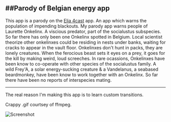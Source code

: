 ##Parody of Belgian energy app 
-----------------------------
This app is a parody on the [Elia 4cast](http://offon.be/nl/ik-zoek-info/de-stroomindicator/met-elia-4cast-heb-je-de-stroomindicator-altijd-bij-de-hand) app.
An app which warns the population of impending blackouts. My parody app warns people of Laurette Onkelinx.
A viscious predator, part of the socialustus subspecies. So far there has only been one Onkelinx spotted in Belgium. 
Local scientist theorize other onkelinxes could be residing in nests under banks, waiting for cracks to appear in the vault floor. Onkelinxes don't hunt in packs, they are lonely creatures. When the ferocious beast sets it eyes on a prey, it goes for the kill by making weird, loud screeches. In rare ocassions, Onkelinxes have been know to co-operate with other species of the socialustus family. A wild Frey'A, a solar energy-sucking creature & a Vandelanus, a seabased beardmonkey, have been know to work together with an Onkelinx. So far there have been no reports of interspecies mating.   

--------------------------------
The real reason I'm making this app is to learn custom transitions.


Crappy .gif courtsey of ffmpeg.

![Screenshot](http://i.imgur.com/yg3J5pb.gif)

